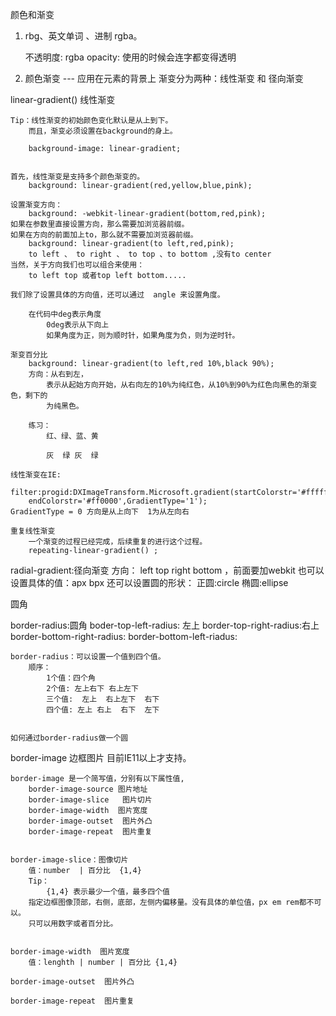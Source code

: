 颜色和渐变

1. rbg、英文单词 、进制 rgba。
	
	不透明度:
		rgba
		opacity: 使用的时候会连字都变得透明
		
2. 颜色渐变 --- 应用在元素的背景上
渐变分为两种：线性渐变 和 径向渐变

linear-gradient() 线性渐变  

	Tip：线性渐变的初始颜色变化默认是从上到下。
		而且，渐变必须设置在background的身上。
		
		background-image: linear-gradient;
	

	首先，线性渐变是支持多个颜色渐变的。
		background: linear-gradient(red,yellow,blue,pink);
	
	设置渐变方向：
		background: -webkit-linear-gradient(bottom,red,pink);
	如果在参数里直接设置方向，那么需要加浏览器前缀。
	如果在方向的前面加上to，那么就不需要加浏览器前缀。
		background: linear-gradient(to left,red,pink);
		to left 、 to right 、 to top 、to bottom ,没有to center
	当然，关于方向我们也可以组合来使用：
		to left top 或者top left bottom.....
		
	我们除了设置具体的方向值，还可以通过  angle 来设置角度。
	
		在代码中deg表示角度
			0deg表示从下向上
			如果角度为正，则为顺时针，如果角度为负，则为逆时针。
			
	渐变百分比
		background: linear-gradient(to left,red 10%,black 90%);
		方向：从右到左，
			表示从起始方向开始，从右向左的10%为纯红色，从10%到90%为红色向黑色的渐变色，剩下的
			为纯黑色。
			
		练习：
			红、绿、蓝、黄
			
			灰  绿 灰  绿  
			
	线性渐变在IE:
		filter:progid:DXImageTransform.Microsoft.gradient(startColorstr='#ffffff',
		endColorstr='#ff0000',GradientType='1');   
	GradientType = 0 方向是从上向下  1为从左向右

	重复线性渐变
		一个渐变的过程已经完成，后续重复的进行这个过程。
		repeating-linear-gradient() ;
		
	
	
radial-gradient:径向渐变
	方向：
		left top right bottom ，前面要加webkit
		也可以设置具体的值：apx  bpx 
	还可以设置圆的形状：
		正圆:circle
		椭圆:ellipse
		
		
圆角

border-radius:圆角
	boder-top-left-radius: 左上
	border-top-right-radius:右上
	border-bottom-right-radius:
	border-bottom-left-riadus:
	
	border-radius：可以设置一个值到四个值。
		顺序：
			1个值：四个角
			2个值: 左上右下 右上左下
			三个值:  左上  右上左下  右下 
			四个值: 左上 右上  右下  左下 
			
			
	如何通过border-radius做一个圆
	
	
border-image 边框图片
	目前IE11以上才支持。
	
	
	border-image 是一个简写值，分别有以下属性值,
		border-image-source	图片地址
		border-image-slice   图片切片
		border-image-width  图片宽度
		border-image-outset  图片外凸
		border-image-repeat  图片重复  

	
	border-image-slice：图像切片
		值：number  | 百分比  {1,4}
		Tip：
			{1,4} 表示最少一个值，最多四个值
		指定边框图像顶部，右侧，底部，左侧内偏移量。没有具体的单位值，px em rem都不可以。
		只可以用数字或者百分比。
	
	
	border-image-width  图片宽度  
		值：lenghth | number | 百分比 {1,4}
		
	border-image-outset  图片外凸
	
	border-image-repeat  图片重复  